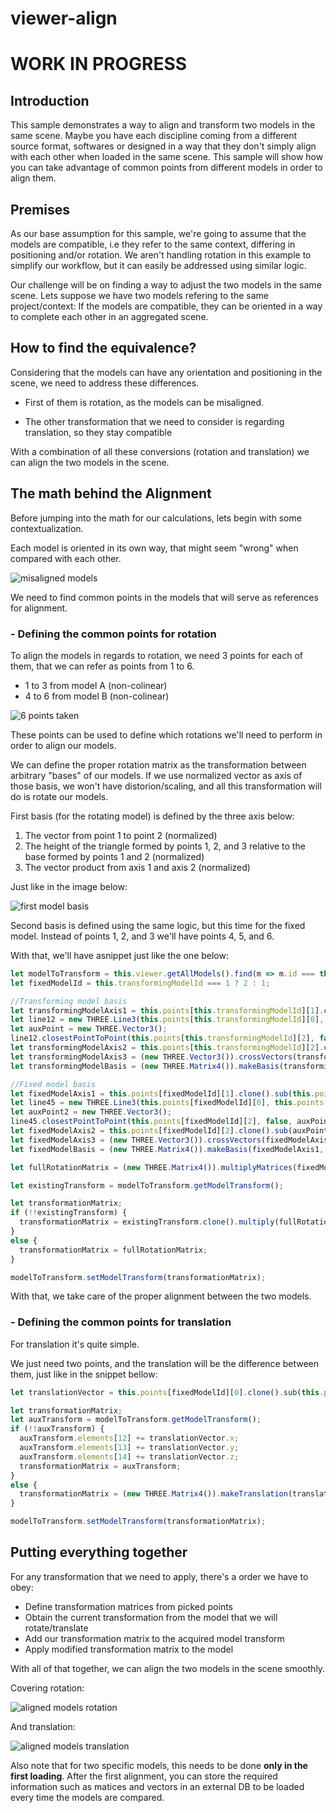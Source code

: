 # viewer-align

# WORK IN PROGRESS

## Introduction

This sample demonstrates a way to align and transform two models in the same scene. Maybe you have each discipline coming from a different source format, softwares or designed in a way that they don't simply align with each other when loaded in the same scene. This sample will show how you can take advantage of common points from different models in order to align them.

## Premises

As our base assumption for this sample, we're going to assume that the models are compatible, i.e they refer to the same context, differing in positioning and/or rotation. We aren't handling rotation in this example to simplify our workflow, but it can easily be addressed using similar logic.

Our challenge will be on finding a way to adjust the two models in the same scene. Lets suppose we have two models refering to the same project/context: If the models are compatible, they can be oriented in a way to complete each other in an aggregated scene.

## How to find the equivalence?

Considering that the models can have any orientation and positioning in the scene, we need to address these differences.

- First of them is rotation, as the models can be misaligned.

- The other transformation that we need to consider is regarding translation, so they stay compatible

With a combination of all these conversions (rotation and translation) we can align the two models in the scene.

## The math behind the Alignment

Before jumping into the math for our calculations, lets begin with some contextualization.

Each model is oriented in its own way, that might seem "wrong" when compared with each other.

![misaligned models](./assets/misaligned_models.png)

We need to find common points in the models that will serve as references for alignment.

### - Defining the common points for rotation

To align the models in regards to rotation, we need 3 points for each of them, that we can refer as points from 1 to 6.

- 1 to 3 from model A (non-colinear)
- 4 to 6 from model B (non-colinear)

![6 points taken](./assets/6_points_taken.png)

These points can be used to define which rotations we'll need to perform in order to align our models.

We can define the proper rotation matrix as the transformation between arbitrary "bases" of our models. If we use normalized vector as axis of those basis, we won't have distorion/scaling, and all this transformation will do is rotate our models.

First basis (for the rotating model) is defined by the three axis below:

1. The vector from point 1 to point 2 (normalized)
2. The height of the triangle formed by points 1, 2, and 3 relative to the base formed by points 1 and 2 (normalized)
3. The vector product from axis 1 and axis 2 (normalized)

Just like in the image below:

![first model basis](./assets/first_model_basis.png)

Second basis is defined using the same logic, but this time for the fixed model. Instead of points 1, 2, and 3 we'll have points 4, 5, and 6. 

With that, we'll have asnippet just like the one below:

```js
let modelToTransform = this.viewer.getAllModels().find(m => m.id === this.transformingModelId);
let fixedModelId = this.transformingModelId === 1 ? 2 : 1;

//Transforming model basis
let transformingModelAxis1 = this.points[this.transformingModelId][1].clone().sub(this.points[this.transformingModelId][0]).normalize();
let line12 = new THREE.Line3(this.points[this.transformingModelId][0], this.points[this.transformingModelId][1]);
let auxPoint = new THREE.Vector3();
line12.closestPointToPoint(this.points[this.transformingModelId][2], false, auxPoint);
let transformingModelAxis2 = this.points[this.transformingModelId][2].clone().sub(auxPoint).normalize();
let transformingModelAxis3 = (new THREE.Vector3()).crossVectors(transformingModelAxis1, transformingModelAxis2).normalize();
let transformingModelBasis = (new THREE.Matrix4()).makeBasis(transformingModelAxis1, transformingModelAxis2, transformingModelAxis3);

//Fixed model basis
let fixedModelAxis1 = this.points[fixedModelId][1].clone().sub(this.points[fixedModelId][0]).normalize();
let line45 = new THREE.Line3(this.points[fixedModelId][0], this.points[fixedModelId][1]);
let auxPoint2 = new THREE.Vector3();
line45.closestPointToPoint(this.points[fixedModelId][2], false, auxPoint2);
let fixedModelAxis2 = this.points[fixedModelId][2].clone().sub(auxPoint2).normalize();
let fixedModelAxis3 = (new THREE.Vector3()).crossVectors(fixedModelAxis1, fixedModelAxis2).normalize();
let fixedModelBasis = (new THREE.Matrix4()).makeBasis(fixedModelAxis1, fixedModelAxis2, fixedModelAxis3);

let fullRotationMatrix = (new THREE.Matrix4()).multiplyMatrices(fixedModelBasis, transformingModelBasis.transpose());;

let existingTransform = modelToTransform.getModelTransform();

let transformationMatrix;
if (!!existingTransform) {
  transformationMatrix = existingTransform.clone().multiply(fullRotationMatrix);
}
else {
  transformationMatrix = fullRotationMatrix;
}

modelToTransform.setModelTransform(transformationMatrix);
```

With that, we take care of the proper alignment between the two models.

### - Defining the common points for translation

For translation it's quite simple.

We just need two points, and the translation will be the difference between them, just like in the snippet bellow:

```js
let translationVector = this.points[fixedModelId][0].clone().sub(this.points[this.transformingModelId][0]);

let transformationMatrix;
let auxTransform = modelToTransform.getModelTransform();
if (!!auxTransform) {
  auxTransform.elements[12] += translationVector.x;
  auxTransform.elements[13] += translationVector.y;
  auxTransform.elements[14] += translationVector.z;
  transformationMatrix = auxTransform;
}
else {
  transformationMatrix = (new THREE.Matrix4()).makeTranslation(translationVector.x, translationVector.y, translationVector.z);
}

modelToTransform.setModelTransform(transformationMatrix);
```

## Putting everything together

For any transformation that we need to apply, there's a order we have to obey:

- Define transformation matrices from picked points
- Obtain the current transformation from the model that we will rotate/translate
- Add our transformation matrix to the acquired model transform
- Apply modified transformation matrix to the model

With all of that together, we can align the two models in the scene smoothly.

Covering rotation:

![aligned models rotation](./assets/aligned_models_rotation.gif)

And translation:

![aligned models translation](./assets/aligned_models_translation.gif)

Also note that for two specific models, this needs to be done **only in the first loading**. After the first alignment, you can store the required information such as matices and vectors in an external DB to be loaded every time the models are compared.
